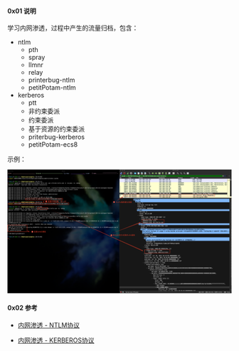 #### 0x01 说明

学习内网渗透，过程中产生的流量归档，包含：

- ntlm
  - pth
  - spray
  - llmnr
  - relay
  - printerbug-ntlm
  - petitPotam-ntlm
- kerberos
  - ptt
  - 非约束委派
  - 约束委派
  - 基于资源的约束委派
  - priterbug-kerberos
  - petitPotam-ecs8

示例：

![ainrm@20230719110654](./2-kerberos/3.3-ptt/ainrm@20230719110654.png)

#### 0x02 参考

- [内网渗透 - NTLM协议](https://ainrm.cn/2023/ntlm.html)

- [内网渗透 - KERBEROS协议](https://ainrm.cn/2023/kerberos.html)

